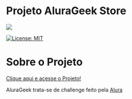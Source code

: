 # Projeto AluraGeek Store
 
 <div>
  <img src="https://user-images.githubusercontent.com/19749044/183134757-0be07a96-0a14-481c-bd17-8fb805cbe5bd.png"/>
 
 [![License: MIT](https://img.shields.io/badge/License-MIT-yellow.svg)](https://opensource.org/licenses/MIT)
 
</div>

# Sobre o Projeto
<a href="alura-geek-store.vercel.app">Clique aqui e acesse o Projeto!</a>

AluraGeek trata-se de challenge feito pela <a href="https://www.alura.com.br/">Alura</a>


